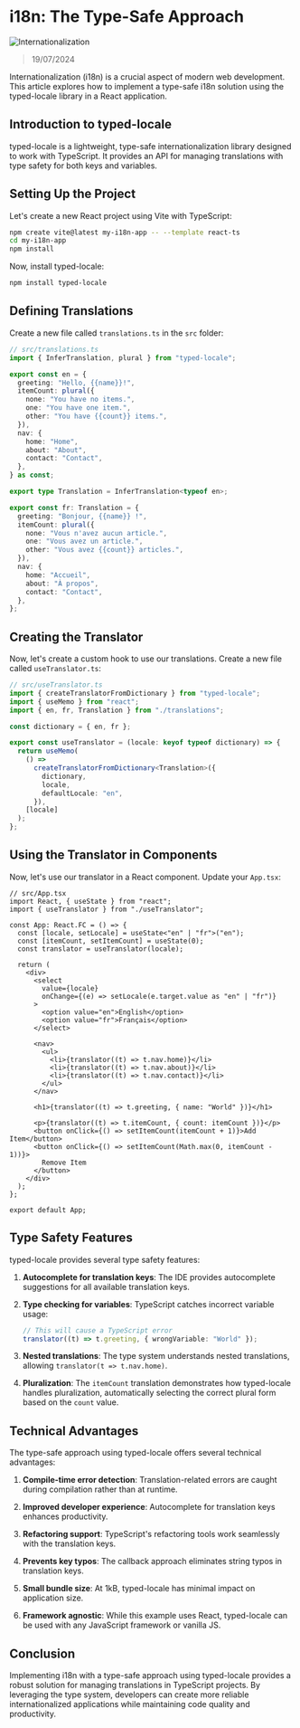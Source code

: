 # i18n: The Type-Safe Approach

![Internationalization](https://lezo-files.s3.fr-par.scw.cloud/simon-blog/esbuild-npm.webp)

> 19/07/2024

Internationalization (i18n) is a crucial aspect of modern web development. This article explores how to implement a type-safe i18n solution using the typed-locale library in a React application.

## Introduction to typed-locale

typed-locale is a lightweight, type-safe internationalization library designed to work with TypeScript. It provides an API for managing translations with type safety for both keys and variables.

## Setting Up the Project

Let's create a new React project using Vite with TypeScript:

```bash
npm create vite@latest my-i18n-app -- --template react-ts
cd my-i18n-app
npm install
```

Now, install typed-locale:

```bash
npm install typed-locale
```

## Defining Translations

Create a new file called `translations.ts` in the `src` folder:

```typescript
// src/translations.ts
import { InferTranslation, plural } from "typed-locale";

export const en = {
  greeting: "Hello, {{name}}!",
  itemCount: plural({
    none: "You have no items.",
    one: "You have one item.",
    other: "You have {{count}} items.",
  }),
  nav: {
    home: "Home",
    about: "About",
    contact: "Contact",
  },
} as const;

export type Translation = InferTranslation<typeof en>;

export const fr: Translation = {
  greeting: "Bonjour, {{name}} !",
  itemCount: plural({
    none: "Vous n'avez aucun article.",
    one: "Vous avez un article.",
    other: "Vous avez {{count}} articles.",
  }),
  nav: {
    home: "Accueil",
    about: "À propos",
    contact: "Contact",
  },
};
```

## Creating the Translator

Now, let's create a custom hook to use our translations. Create a new file called `useTranslator.ts`:

```typescript
// src/useTranslator.ts
import { createTranslatorFromDictionary } from "typed-locale";
import { useMemo } from "react";
import { en, fr, Translation } from "./translations";

const dictionary = { en, fr };

export const useTranslator = (locale: keyof typeof dictionary) => {
  return useMemo(
    () =>
      createTranslatorFromDictionary<Translation>({
        dictionary,
        locale,
        defaultLocale: "en",
      }),
    [locale]
  );
};
```

## Using the Translator in Components

Now, let's use our translator in a React component. Update your `App.tsx`:

```tsx
// src/App.tsx
import React, { useState } from "react";
import { useTranslator } from "./useTranslator";

const App: React.FC = () => {
  const [locale, setLocale] = useState<"en" | "fr">("en");
  const [itemCount, setItemCount] = useState(0);
  const translator = useTranslator(locale);

  return (
    <div>
      <select
        value={locale}
        onChange={(e) => setLocale(e.target.value as "en" | "fr")}
      >
        <option value="en">English</option>
        <option value="fr">Français</option>
      </select>

      <nav>
        <ul>
          <li>{translator((t) => t.nav.home)}</li>
          <li>{translator((t) => t.nav.about)}</li>
          <li>{translator((t) => t.nav.contact)}</li>
        </ul>
      </nav>

      <h1>{translator((t) => t.greeting, { name: "World" })}</h1>

      <p>{translator((t) => t.itemCount, { count: itemCount })}</p>
      <button onClick={() => setItemCount(itemCount + 1)}>Add Item</button>
      <button onClick={() => setItemCount(Math.max(0, itemCount - 1))}>
        Remove Item
      </button>
    </div>
  );
};

export default App;
```

## Type Safety Features

typed-locale provides several type safety features:

1. **Autocomplete for translation keys**: The IDE provides autocomplete suggestions for all available translation keys.

2. **Type checking for variables**: TypeScript catches incorrect variable usage:

   ```typescript
   // This will cause a TypeScript error
   translator((t) => t.greeting, { wrongVariable: "World" });
   ```

3. **Nested translations**: The type system understands nested translations, allowing `translator(t => t.nav.home)`.

4. **Pluralization**: The `itemCount` translation demonstrates how typed-locale handles pluralization, automatically selecting the correct plural form based on the `count` value.

## Technical Advantages

The type-safe approach using typed-locale offers several technical advantages:

1. **Compile-time error detection**: Translation-related errors are caught during compilation rather than at runtime.

2. **Improved developer experience**: Autocomplete for translation keys enhances productivity.

3. **Refactoring support**: TypeScript's refactoring tools work seamlessly with the translation keys.

4. **Prevents key typos**: The callback approach eliminates string typos in translation keys.

5. **Small bundle size**: At 1kB, typed-locale has minimal impact on application size.

6. **Framework agnostic**: While this example uses React, typed-locale can be used with any JavaScript framework or vanilla JS.

## Conclusion

Implementing i18n with a type-safe approach using typed-locale provides a robust solution for managing translations in TypeScript projects. By leveraging the type system, developers can create more reliable internationalized applications while maintaining code quality and productivity.
